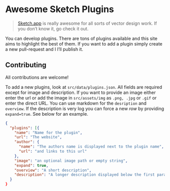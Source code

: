 # Awesome Sketch Plugins

> [Sketch.app](http://www.bohemiancoding.com/sketch/) is really awesome for all sorts of vector design work. If you don’t know it, go check it out.

You can develop plugins. There are tons of plugins available and this site aims to highlight the best of them. If you want to add a plugin simply create a new pull-request and I I’ll publish it.

## Contributing

All contributions are welcome!

To add a new plugins, look at `src/data/plugins.json`. All fields are required except for image and description. If you want to provide an image either enter the url or add the image in `src/assets/img` as `.png, .jpg` or `.gif` or enter the direct URL. You can use markdown for the `desription` and `overview`. If the description is very log you can force a new *row* by providing `expand=true`. See below for an example.

````json
{
  "plugins": [{
    "name": "Name for the plugin",
    "url": "The website",
    "author": {
      "name": "The authors name is displayed next to the plugin name",
      "url": "and links to this url"
    },
    "image": "an optional image path or empty string",
    "expand": true,
    "overview": "A short description",
    "description": "A longer description displayed below the first paragraph. You can use markdown syntax to add links, bold, headlines etc."
  }
}

````
